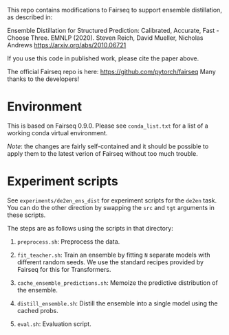 This repo contains modifications to Fairseq to support ensemble
distillation, as described in:

Ensemble Distillation for Structured Prediction: Calibrated, Accurate,
Fast - Choose Three. EMNLP (2020).
Steven Reich, David Mueller, Nicholas Andrews
https://arxiv.org/abs/2010.06721

If you use this code in published work, please cite the paper above.

The official Fairseq repo is here: https://github.com/pytorch/fairseq
Many thanks to the developers!

# Environment

This is based on Fairseq 0.9.0. Please see `conda_list.txt` for a list
of a working conda virtual environment.

*Note*: the changes are fairly self-contained and it should be
 possible to apply them to the latest verion of Fairseq without too
 much trouble.

# Experiment scripts

See `experiments/de2en_ens_dist` for experiment scripts for the
`de2en` task. You can do the other direction by swapping the `src` and
`tgt` arguments in these scripts.

The steps are as follows using the scripts in that directory:

1. `preprocess.sh`: Preprocess the data.

2. `fit_teacher.sh`: Train an ensemble by fitting `N` separate models with different
random seeds. We use the standard recipes provided by Fairseq for this
for Transformers.

3. `cache_ensemble_predictions.sh`: Memoize the predictive distribution of the ensemble.

4. `distill_ensemble.sh`: Distill the ensemble into a single model using the cached probs.

5. `eval.sh`: Evaluation script.
